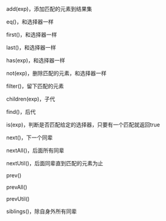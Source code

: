 add(exp)，添加匹配的元素到结果集

eq()，和选择器一样

first()，和选择器一样

last()，和选择器一样

has(exp)，和选择器一样

not(exp)，删除匹配的元素，和选择器一样

filter()，留下匹配的元素

children(exp)，子代

find()，后代

is(exp)，判断是否匹配给定的选择器，只要有一个匹配就返回true

next()，下一个同辈

nextAll()，后面所有同辈

nextUtil()，后面同辈直到匹配的元素为止

prev()

prevAll()

prevUtil()

siblings()，除自身外所有同辈